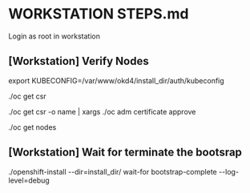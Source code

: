 # WORKSTATION STEPS.md
Login as root in workstation

## [Workstation] Verify Nodes
export KUBECONFIG=/var/www/okd4/install_dir/auth/kubeconfig <p>
./oc get csr <p>
./oc get csr -o name | xargs ./oc adm certificate approve <p>
./oc get nodes <p>

## [Workstation] Wait for terminate the bootsrap
./openshift-install --dir=install_dir/ wait-for bootstrap-complete --log-level=debug <p>

 
